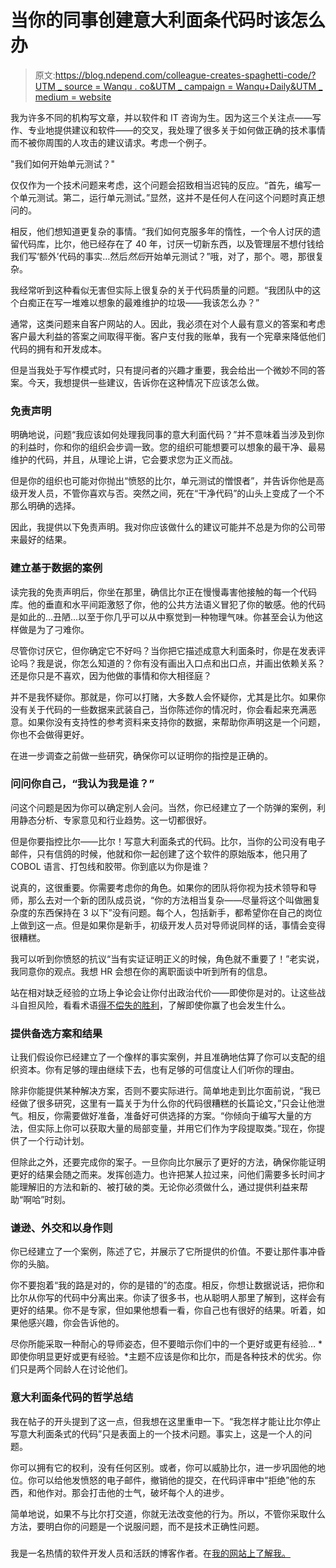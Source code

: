 # 当你的同事创建意大利面条代码时该怎么办

> 原文:[https://blog.ndepend.com/colleague-creates-spaghetti-code/?UTM _ source = Wanqu . co&UTM _ campaign = Wanqu+Daily&UTM _ medium = website](https://blog.ndepend.com/colleague-creates-spaghetti-code/?utm_source=wanqu.co&utm_campaign=Wanqu+Daily&utm_medium=website)

我为许多不同的机构写文章，并以软件和 IT 咨询为生。因为这三个关注点——写作、专业地提供建议和软件——的交叉，我处理了很多关于如何做正确的技术事情而不被你周围的人攻击的建议请求。考虑一个例子。

"我们如何开始单元测试？"

仅仅作为一个技术问题来考虑，这个问题会招致相当迟钝的反应。“首先，编写一个单元测试。第二，运行单元测试。”显然，这并不是任何人在问这个问题时真正想问的。

相反，他们想知道更复杂的事情。“我们如何克服多年的惰性，一个令人讨厌的遗留代码库，比尔，他已经存在了 40 年，讨厌一切新东西，以及管理层不想付钱给我们写‘额外’代码的事实…然后*然后*开始单元测试？”哦，对了，那个。嗯，那很复杂。

我经常听到这种看似无害但实际上很复杂的关于代码质量的问题。“我团队中的这个白痴正在写一堆难以想象的最难维护的垃圾——我该怎么办？”

通常，这类问题来自客户网站的人。因此，我必须在对个人最有意义的答案和考虑客户最大利益的答案之间取得平衡。客户支付我的账单，我有一个宪章来降低他们代码的拥有和开发成本。

但是当我处于写作模式时，只有提问者的兴趣才重要，我会给出一个微妙不同的答案。今天，我想提供一些建议，告诉你在这种情况下应该怎么做。

### 免责声明

明确地说，问题“我应该如何处理我同事的意大利面代码？”并不意味着当涉及到你的利益时，你和你的组织会步调一致。您的组织可能想要可以想象的最干净、最易维护的代码，并且，从理论上讲，它会要求您为正义而战。

但是你的组织也可能对你抛出“愤怒的比尔，单元测试的憎恨者”，并告诉你他是高级开发人员，不管你喜欢与否。突然之间，死在“干净代码”的山头上变成了一个不那么明确的选择。

因此，我提供以下免责声明。我对你应该做什么的建议可能并不总是为你的公司带来最好的结果。

### 建立基于数据的案例

读完我的免责声明后，你坐在那里，确信比尔正在慢慢毒害他接触的每一个代码库。他的垂直和水平间距激怒了你，他的公共方法语义冒犯了你的敏感。他的代码是如此的…丑陋…以至于你几乎可以从中察觉到一种物理气味。你甚至会认为他这样做是为了刁难你。

尽管你讨厌它，但你确定它不好吗？当你把它描述成意大利面条时，你是在发表评论吗？我是说，你怎么知道的？你有没有画出入口点和出口点，并画出依赖关系？还是你只是不喜欢，因为他做的事情和你大相径庭？

并不是我怀疑你。那就是，你可以打赌，大多数人会怀疑你，尤其是比尔。如果你没有关于代码的一些数据来武装自己，当你陈述你的情况时，你会看起来充满恶意。如果你没有支持性的参考资料来支持你的数据，来帮助你声明这是一个问题，你也不会做得更好。

在进一步调查之前做一些研究，确保你可以证明你的指控是正确的。

### 问问你自己，“我认为我是谁？”

问这个问题是因为你可以确定别人会问。当然，你已经建立了一个防弹的案例，利用静态分析、专家意见和行业趋势。这一切都很好。

但是你要指控比尔——比尔！写意大利面条式的代码。比尔，当你的公司没有电子邮件，只有信鸽的时候，他就和你一起创建了这个软件的原始版本，他只用了 COBOL 语言、打包线和胶带。你到底以为你是谁？

说真的，这很重要。你需要考虑你的角色。如果你的团队将你视为技术领导和导师，那么去对一个新的团队成员说，“你的方法相当复杂——尽量将这个叫做圈复杂度的东西保持在 3 以下”没有问题。每个人，包括新手，都希望你在自己的岗位上做到这一点。但是如果你是新手，初级开发人员对导师说同样的话，事情会变得很糟糕。

我可以听到你愤怒的抗议“当有实证证明正义的时候，角色就不重要了！”老实说，我同意你的观点。我想 HR 会想在你的离职面谈中听到所有的信息。

站在相对缺乏经验的立场上争论会让你付出政治代价——即使你是对的。让这些战斗自担风险，看看术语[得不偿失的胜利](https://en.wikipedia.org/wiki/Pyrrhic_victory)，了解即使你赢了也会发生什么。

### 提供备选方案和结果

让我们假设你已经建立了一个像样的事实案例，并且准确地估算了你可以支配的组织资本。你有足够的理由继续下去，也有足够的可信度让人们听你的理由。

除非你能提供某种解决方案，否则不要实际进行。简单地走到比尔面前说，“我已经做了很多研究，这里有一篇关于为什么你的代码很糟糕的长篇论文，”只会让他泄气。相反，你需要做好准备，准备好可供选择的方案。“你倾向于编写大量的方法，但实际上你可以获取大量的局部变量，并用它们作为字段提取类。”现在，你提供了一个行动计划。

但除此之外，还要完成你的案子。一旦你向比尔展示了更好的方法，确保你能证明更好的结果会随之而来。发挥创造力。也许把某人拉过来，问他们需要多长时间才能理解旧的方法和新的、被打破的类。无论你必须做什么，通过提供利益来帮助“啊哈”时刻。

### 谦逊、外交和以身作则

你已经建立了一个案例，陈述了它，并展示了它所提供的价值。不要让那件事冲昏你的头脑。

你不要抱着“我的路是对的，你的是错的”的态度。相反，你想让数据说话，把你和比尔从你写的代码中分离出来。你读了很多书，也从聪明人那里了解到，这样会有更好的结果。你不是专家，但如果他想看一看，你自己也有很好的结果。听着，如果他感兴趣，你会告诉他的。

尽你所能采取一种耐心的导师姿态，但不要暗示你们中的一个更好或更有经验… *即使你明显更好或更有经验。*主题不应该是你和比尔，而是各种技术的优劣。你们只是两个同龄人在讨论他们。

### 意大利面条代码的哲学总结

我在帖子的开头提到了这一点，但我想在这里重申一下。“我怎样才能让比尔停止写意大利面条式的代码”只是表面上的一个技术问题。事实上，这是一个人的问题。

你可以拥有它的权利，没有任何区别。或者，你可以威胁比尔，进一步巩固他的地位。你可以给他发愤怒的电子邮件，撤销他的提交，在代码评审中“拒绝”他的东西，和他作对。那会打击他的士气，破坏每个人的进步。

简单地说，如果不与比尔打交道，你就无法改变他的行为。所以，不管你采取什么方法，要明白你的问题是一个说服问题，而不是技术正确性问题。

### 

我是一名热情的软件开发人员和活跃的博客作者。在[我的网站上了解我。](https://www.daedtech.com/additional-information/about)